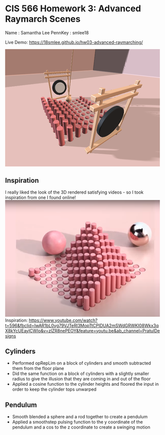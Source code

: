 # CIS 566 Homework 3: Advanced Raymarch Scenes
Name : Samantha Lee
PennKey : smlee18

Live Demo: https://18smlee.github.io/hw03-advanced-raymarching/

![image](images/satisfying.PNG)

## Inspiration
I really liked the look of the 3D rendered satisfying videos - so I took inspiration from one I found online!
![image](images/inspiration.PNG)
Inspiration: https://www.youtube.com/watch?t=596&fbclid=IwAR1bL0yg79VJTeRl3MopTtCPIDUA2mSWdGRWKI08Wkx3qX8kYcUEaylCWIo&v=zlZR8nePEOY&feature=youtu.be&ab_channel=PratulDesigns


## Cylinders
- Performed opRepLim on a block of cylinders and smooth subtracted them from the floor plane
- Did the same function on a block of cylinders with a slightly smaller radius to give the illusion that they are coming in and out of the floor
- Applied a cosine function to the cylinder heights and floored the input in order to keep the cylinder tops unwarped


## Pendulum
- Smooth blended a sphere and a rod together to create a pendulum
- Applied a smoothstep pulsing function to the y coordinate of the pendulum and a cos to the z coordinate to create a swinging motion
